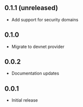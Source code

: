## 0.1.1 (unreleased)

- Add support for security domains

## 0.1.0

- Migrate to devnet provider

## 0.0.2

- Documentation updates

## 0.0.1

- Initial release

